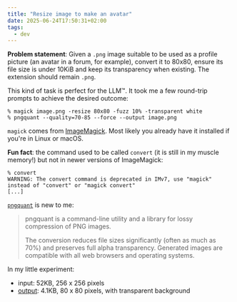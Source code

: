 ```yaml
---
title: "Resize image to make an avatar"
date: 2025-06-24T17:50:31+02:00
tags:
  - dev
---
```


**Problem statement**: Given a `.png` image suitable to be used as a profile
picture (an avatar in a forum, for example), convert it to 80x80, ensure its
file size is under 10KiB and keep its transparency when existing. The extension
should remain `.png`.

This kind of task is perfect for the LLM™. It took me a few round-trip prompts
to achieve the desired outcome:

```shell
% magick image.png -resize 80x80 -fuzz 10% -transparent white
% pngquant --quality=70-85 --force --output image.png
```

`magick` comes from [ImageMagick](https://imagemagick.org/index.php). Most
likely you already have it installed if you're in Linux or macOS.

**Fun fact**: the command used to be called `convert` (it is still in my muscle
memory!) but not in newer versions of ImageMagick:

```shell
% convert
WARNING: The convert command is deprecated in IMv7, use "magick" instead of "convert" or "magick convert"
[...]
```

[`pngquant`](https://pngquant.org/) is new to me:

> pngquant is a command-line utility and a library for lossy compression of PNG
> images.
>
> The conversion reduces file sizes significantly (often as much as 70%) and
> preserves full alpha transparency. Generated images are compatible with all
> web browsers and operating systems.

In my little experiment:

* input: 52KB, 256 x 256 pixels
* [output](https://bbs.archlinux.org/img/avatars/73061.png?m=1750766467): 4.1KB, 80 x 80 pixels, with transparent background
